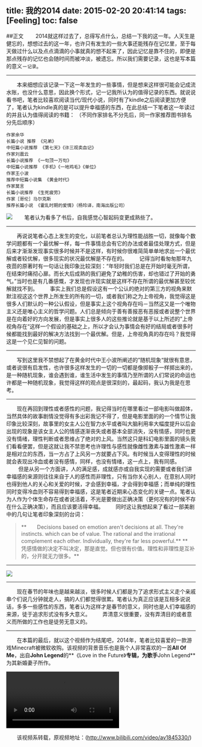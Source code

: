 title: 我的2014
date: 2015-02-20 20:41:14
tags: [Feeling]
toc: false
---
##正文
　　2014就这样过去了，总得写点什么，总结一下我的这一年。人天生是健忘的，想想过去的这一年，也许只有发生的一些大事还能残存在记忆里，至于每天做过什么以及点点滴滴的小事就真的想不起来了，因此记忆是靠不住的，即便是那点残存的记忆也会随时间而被冲淡，被遗忘。所以我们需要记录，这也是写本篇的意义－`记录`。

***

　　本来细想应该记录一下这一年发生的一些事情，但是想来这样很可能会记成流水账，也没什么意思，因此换个形式，记一记我所认为的值得记录的东西。就说说看书吧，笔者比较喜欢阅读当代/现代小说，同时有了kindle之后阅读更加方便了，笔者认为kindle真的是可以提升幸福感的东西，在此总结一下笔者这一年读过的并且认为值得阅读的书籍：
    （不同作家排名不分先后，同一作家推荐图书排名分先后顺序）

    作家余华
    长篇小说 推荐 《兄弟》
    中短篇小说推荐 《第七天》《许三观卖血记》
    作家刘震云 
    长篇小说推荐 《一句顶一万句》
    中短篇小说推荐 《手机》《一地鸡毛》《单位》
    作家王小波
    推荐中短篇小说集 《黄金时代》
    作家莫言
    长篇小说推荐 《生死疲劳》
    作家［哥伦］马尔克斯
    推荐长篇小说 《霍乱时期的爱情》（杨玲译，南海出版公司）

![](/img/我的2014/1.jpg)
　　笔者认为看多了书后，自我感觉心智起码变更成熟些了。

***

　　再说说笔者心态上发生的变化，以前笔者总认为理性能战胜一切，就像每个数学问题都有一个最优解一样，每一件事情总会有它的办法或者最佳处理方式，但是后来才渐渐发现事实很多时候并不是这样，有时候你很难简简单单地求出一个最优解或者较优解，很多现实的状况最优解是不存在的。
　　记得当时看匆匆那年九夜茴的原著时有一句话让我印象比较深刻：“年轻时我们总是在开始时毫无所谓，在结束时痛彻心扉。而长大后成熟的我们避免了幼稚的伤害，却也错过了开始的勇气。”当时也是有几番感慨，才发现也许现实就是这样不存在所谓的最优解甚至较优解就找不到。
　　事实上我们总是假设这有一个公认的绝对的第三方的视角来默默注视这这个世界上所发生的所有的一切，或者我们称之为上帝视角，我觉得这是很多人们默认的一种公认假设，但是事实上这个视角存在吗－当然这又是一个唯物主义还是唯心主义的哲学问题。人们总是倾向于善有善报恶有恶报或者说整个世界是在向着好的方向发展，但是事实上很多人的这些推论就是基于以上所述的”上帝视角存在“这样一个假设的基础之上，所以才会认为事情会有好的结局或者很多时候都能找到最好的解决方法找到一个最优解。但是，上帝视角真的存在吗？我觉得这是一个见仁见智的问题。

***

　　写到这里我不禁想起了在黄金时代中王小波所阐述的”随机现象“就很有意思，或者说很有启发性，也许很多这样发生的一切的一切都是像掷骰子一样掷出来的，是一种随机现象，谁会遇到谁，谁生活中发生的事情乃至所谓的人们常说的命运也许都是一种随机现象，我觉得这样的观点是很深刻的，最起码，我认为我是在思考。

***

　　现在再回到理性或者感性的问题，我记得当时在哪里看过一部电影叫做超体，当然具体的故事剧情没觉得有多出彩我记不得了，但是电影里面的的一个情节让我印象比较深刻，故事里的女主人公在智力水平或者叫大脑利用率大幅度提升以后会出现的现象是该女主人公的情感逐渐丧失或者基本全部消失，没有情感，同时也更没有情绪，理性判断或者思维占了绝对的上风。当然这只是科幻电影里面的镜头我们看看便罢，但是这就让我不禁思考也许理性与感性就像雌性激素与雄性激素一样是相对立的东西，当一方占了上风另一方就要占下风。有时候当人变得理性的时候就会表现出冷血或者没有感情，同样，也没有情绪，这一点上，我有同感。
　　 但是从另一个方面讲，人的满足感，成就感亦或自我实现的需要或者我们讲幸福感的来源则往往来自于人的感性而非理性，只有当你关心别人，在意别人同时也得到他人的关心和关爱的时候，才会感到幸福，才会得到幸福感；而单纯的理性同时变得冷血则不容易得到幸福感，这是笔者近期来心态变化的关键一点。笔者认为人作为个体生命存在或者说活着，不光是要做出正确决策（更何况有的时候不存在什么正确决策），而且应该要活得幸福。
　　同时这让我想起来了看过一部美剧中的几句让笔者印象深刻的台词：
>**　　Decisions based on emotion aren't decisions at all. They're instincts. which can be of value. The rational and the irrational complement each other. Individually, they're far less powerful.**
**　　凭感情做的决定不叫决定，那是直觉。但也很有价值。理性和非理性是互补的，分开就无力很多。**

***

![](/img/我的2014/2.jpg)

***

　　现在春节的年味也是越来越淡，很多时候人们都是为了追求形式主义走个亲戚串个们说几分钟就走人，搞的人们都觉得很累。笔者认为真正应该是互相多说说话，多多一些感性的东西，笔者认为这样才是春节的意义，同时也是人们幸福感的来源，徒于追求形式没有多大意义。
　　弄清意义很重要，没有弄清目的或者意义而所做的工作也是徒劳无意义的。

***

　　在本篇的最后，就以这个视频作为结尾吧，2014年，笔者比较喜爱的一款游戏Minecraft被微软收购。该视频的背景音乐也是我个人非常喜欢的一首**All Of Me**，出自**John Legend**的**《Love in the Future》**专辑，为歌手**John Legend**为其新婚妻子所作。

<video controls="controls" preload="auto" src="/img/我的2014/a.mp4" ></video>

　　该视频系转载，原视频地址：(http://www.bilibili.com/video/av1845330/)
